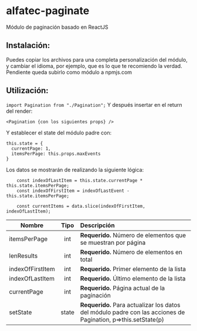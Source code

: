 # alfatec-paginate
Módulo de paginación basado en ReactJS

Instalación: 
------
Puedes copiar los archivos para una completa personalización del módulo, y cambiar el idioma, por ejemplo, que es lo que te recomiendo la verdad.
Pendiente queda subirlo como módulo a npmjs.com

Utilización:
------
`import Pagination from "./Pagination";`
Y después insertar en el return del render:
```
<Pagination {con los siguientes props} /> 
```
Y establecer el state del módulo padre con: 
```
this.state = {
  currentPage: 1,
  itemsPerPage: this.props.maxEvents
}
```
Los datos se mostrarán de realizando la siguiente lógica:
```
    const indexOfLastItem = this.state.currentPage * this.state.itemsPerPage;
    const indexOfFirstItem = indexOfLastEvent - this.state.itemsPerPage;

    const currentItems = data.slice(indexOfFirstItem, indexOfLastItem);
```
| Nombre        | Tipo          | Descripción  |
| ------------- |:-------------:| :-----|
| itemsPerPage      | int | **Requerido.** Número de elementos que se muestran por página |
| lenResults      | int      |   **Requerido.** Número de elementos en total |
| indexOfFirstItem | int      |    **Requerido.** Primer elemento de la lista  |
| indexOfLastItem | int      |    **Requerido.**  Último elemento de la lista |
| currentPage | int | **Requerido.** Página actual de la paginación |
| setState | state | **Requerido.** Para actualizar los datos del módulo padre con las acciones de Pagination, p=>this.setState(p)|
